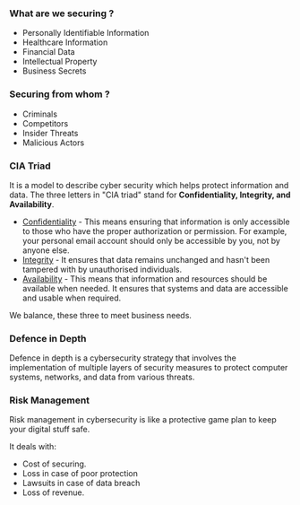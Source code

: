 ### What are we securing ?

+ Personally Identifiable Information
+ Healthcare Information
+ Financial Data
+ Intellectual Property
+ Business Secrets

### Securing from whom ?

+ Criminals
+ Competitors
+ Insider Threats
+ Malicious Actors 

### CIA Triad

It is a model to describe cyber security which helps protect information and data. The three letters in "CIA triad" stand for **Confidentiality, Integrity, and Availability**.

- <u>Confidentiality</u> - This means ensuring that information is only accessible to those who have the proper authorization or permission. For example, your personal email account should only be accessible by you, not by anyone else.
- <u>Integrity</u> - It ensures that data remains unchanged and hasn't been tampered with by unauthorised individuals.
- <u>Availability</u> - This means that information and resources should be available when needed. It ensures that systems and data are accessible and usable when required. 

We balance, these three to meet business needs.

### Defence in Depth

Defence in depth is a cybersecurity strategy that involves the implementation of multiple layers of security measures to protect computer systems, networks, and data from various threats.

### Risk Management

Risk management in cybersecurity is like a protective game plan to keep your digital stuff safe.

It deals with:
- Cost of securing.
- Loss in case of poor protection
- Lawsuits in case of data breach
- Loss of revenue.

